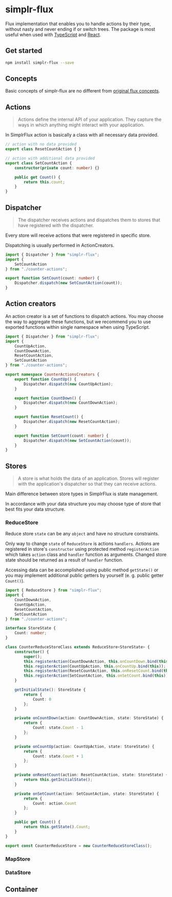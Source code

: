 # simplr-flux

Flux implementation that enables you to handle actions by their type, without nasty and never ending if or switch trees.
The package is most useful when used with [TypeScript](https://www.typescriptlang.org/) and [React](https://www.typescriptlang.org/).

## Get started

```sh
npm install simplr-flux --save
```

## Concepts

Basic concepts of simplr-flux are no different from [original flux concepts](https://github.com/facebook/flux/tree/master/examples/flux-concepts).

## Actions

> Actions define the internal API of your application. They capture the ways in which anything might interact with your application.

In SimplrFlux action is basically a class with all necessary data provided.

```ts
// action with no data provided
export class ResetCountAction { }

// action with additional data provided
export class SetCountAction {
    constructor(private count: number) {}

    public get Count() {
        return this.count;
    }
}
```

## Dispatcher

> The dispatcher receives actions and dispatches them to stores that have registered with the dispatcher.

Every store will receive actions that were registered in specific store.

Dispatching is usually performed in ActionCreators.

```ts
import { Dispatcher } from "simplr-flux";
import {
    SetCountAction
} from "./counter-actions";

export function SetCount(count: number) {
    Dispatcher.dispatch(new SetCountAction(count));
}
```

## Action creators

An action creator is a set of functions to dispatch actions.
You may choose the way to aggregate these functions,
but we recommend you to use exported functions within single namespace when using TypeScript.

```ts
import { Dispatcher } from "simplr-flux";
import {
    CountUpAction,
    CountDownAction,
    ResetCountAction,
    SetCountAction
} from "./counter-actions";

export namespace CounterActionsCreators {
    export function CountUp() {
        Dispatcher.dispatch(new CountUpAction);
    }

    export function CountDown() {
        Dispatcher.dispatch(new CountDownAction);
    }

    export function ResetCount() {
        Dispatcher.dispatch(new ResetCountAction);
    }

    export function SetCount(count: number) {
        Dispatcher.dispatch(new SetCountAction(count));
    }
}

```

## Stores

> A store is what holds the data of an application. Stores will register with the application's dispatcher so that they can receive actions.

Main difference between store types in SimplrFlux is state management.

In accordance with your data structure you may choose type of store that best fits your data structure.

### ReduceStore

Reduce store `state` can be any `object` and have no structure constraints.

Only way to change `state` of `ReduceStore` is actions `handlers`.
Actions are registered in store's `constructor` using protected method `registerAction` which takes `action` class and `handler` function as arguments.
Changed store state should be returned as a result of `handler` function.

Accessing data can be accomplished using public method `getState()` or you may implement additional public getters by yourself (e. g. public getter `Count()`).

```ts
import { ReduceStore } from "simplr-flux";
import {
    CountDownAction,
    CountUpAction,
    ResetCountAction,
    SetCountAction
} from "./counter-actions";

interface StoreState {
    Count: number;
}

class CounterReduceStoreClass extends ReduceStore<StoreState> {
    constructor() {
        super();
        this.registerAction(CountDownAction, this.onCountDown.bind(this));
        this.registerAction(CountUpAction, this.onCountUp.bind(this));
        this.registerAction(ResetCountAction, this.onResetCount.bind(this));
        this.registerAction(SetCountAction, this.onSetCount.bind(this));
    }

    getInitialState(): StoreState {
        return {
            Count: 0
        };
    }

    private onCountDown(action: CountDownAction, state: StoreState) {
        return {
            Count: state.Count - 1
        };
    }

    private onCountUp(action: CountUpAction, state: StoreState) {
        return {
            Count: state.Count + 1
        };
    }

    private onResetCount(action: ResetCountAction, state: StoreState) {
        return this.getInitialState();
    }

    private onSetCount(action: SetCountAction, state: StoreState) {
        return {
            Count: action.Count
        };
    }

    public get Count() {
        return this.getState().Count;
    }
}

export const CounterReduceStore = new CounterReduceStoreClass();
```

### MapStore

### DataStore

## Container
